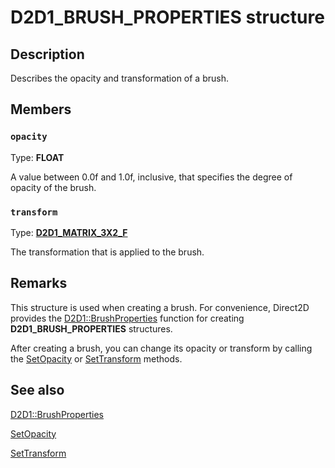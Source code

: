 # D2D1_BRUSH_PROPERTIES structure

## Description

Describes the opacity and transformation of a brush.

## Members

### `opacity`

Type: **FLOAT**

A value between 0.0f and 1.0f, inclusive, that specifies the degree of opacity of the brush.

### `transform`

Type: **[D2D1_MATRIX_3X2_F](https://learn.microsoft.com/windows/win32/Direct2D/d2d1-matrix-3x2-f)**

The transformation that is applied to the brush.

## Remarks

This structure is used when creating a brush. For convenience, Direct2D provides the [D2D1::BrushProperties](https://learn.microsoft.com/windows/win32/api/d2d1helper/nf-d2d1helper-brushproperties) function for creating **D2D1_BRUSH_PROPERTIES** structures.

After creating a brush, you can change its opacity or transform by calling the [SetOpacity](https://learn.microsoft.com/windows/win32/api/d2d1/nf-d2d1-id2d1brush-setopacity) or [SetTransform](https://learn.microsoft.com/windows/win32/api/d2d1/nf-d2d1-id2d1brush-settransform(constd2d1_matrix_3x2_f_)) methods.

## See also

[D2D1::BrushProperties](https://learn.microsoft.com/windows/win32/api/d2d1helper/nf-d2d1helper-brushproperties)

[SetOpacity](https://learn.microsoft.com/windows/win32/api/d2d1/nf-d2d1-id2d1brush-setopacity)

[SetTransform](https://learn.microsoft.com/windows/win32/api/d2d1/nf-d2d1-id2d1brush-settransform(constd2d1_matrix_3x2_f_))